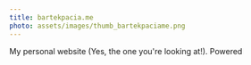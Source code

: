 ```yaml
---
title: bartekpacia.me
photo: assets/images/thumb_bartekpaciame.png
---
```


My personal website (Yes, the one you're looking at!). Powered
